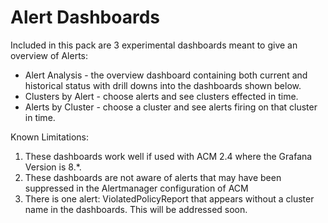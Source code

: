 # Alert Dashboards

Included in this pack are 3 experimental dashboards meant to give an overview of Alerts:
- Alert Analysis - the overview dashboard containing both current and historical status with drill downs into the dashboards shown below.
- Clusters by Alert - choose alerts and see clusters effected in time.
- Alerts by Cluster - choose a cluster and see alerts firing on that cluster in time.

Known Limitations: 
1. These dashboards work well if used with ACM 2.4 where the Grafana Version is 8.*.
1. These dashboards are not aware of alerts that may have been suppressed in the Alertmanager configuration of ACM
1. There is one alert: ViolatedPolicyReport that appears without a cluster name in the dashboards. This will be addressed soon.

